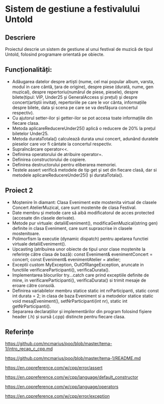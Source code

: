 # Sistem de gestiune a festivalului Untold

## Descriere

Proiectul descrie un sistem de gestiune al unui festival de muzică de tipul Untold, folosind programare orientată pe obiecte.

## Funcționalități:

- Adăugarea datelor despre artiști (nume, cel mai popular album, varsta, modul in care cântă, țara de origine), despre piese (durată, nume, gen muzical), despre repertoriu(numărul de piese, piesele), despre bilete(tipul: VIP, Under25 și GeneralAccess și prețul) și despre concert(artiștii invitați, repertoriile pe care le vor cânta, informațiile despre bilete, data și scena pe care se va desfășura concertul respectiv). 
- Cu ajutorul setter-ilor și getter-ilor se pot accesa toate informațiile din fiecare clasa.
- Metoda aplicareReducereUnder25() aplică o reducere de 20% la prețul biletelor Under25.
- Metoda durataTotala() calculează durata unui concert, adunând duratele pieselor care vor fi cântate la concertul respectiv.
- Supraîncărcare operator<<.
- Definirea operatorului de atribuire operator=.
- Definirea constructorului de copiere.
- Definirea destructorului pentru eliberarea memoriei. 
- Testele assert verifică metodele de tip get și set din fiecare clasă, dar si metodele aplicareReducereUnder25() și durataTotala().

## Proiect 2

- Moștenire în diamant: Clasa Eveniment este mostenita virtual de clasele Concert AtelierMuzical, care sunt mostenite de clasa Festival.
- Date membru și metode care să aibă modificatorul de acces protected (accesate din clasele derivate).
- Metode pur virtuale: detaliiEveniment(), modificaGenMuzical(string gen) definite in clasa Eveniment, care sunt suprascrise in clasele mostenitoare.
- Polimorfism la executie (dynamic dispatch) pentru apelarea functiei virtuale detaliiEveniment().
- Upcasting (atribuirea unor obiecte de tipul unor clase moștenite la referințe către clasa de bază): const Eveniment& evenimentConcert = concert; const Eveniment& evenimentAtelier = atelier;
- Exceptii custom MyException, OutOfRangeException, aruncate in functiile verificareParticipanti(), verificaDurata().
- Implementarea blocurilor try...catch care prind exceptiile definite de mine, in verificareParticipanti(), verificaDurata() si trimit mesaje de eroare către consolă.
- Definirea variabilelor membru statice static int nrParticipanti, static const int durata = 2; in clasa de baza Eveniment si a metodelor statice static void mesajEveniment(), setNrParticipanti(int nr), static int getNrParticipanti().
- Separarea declarațiilor și implementărilor din program folosind fișiere header (.h) și sursă (.cpp) distincte pentru fiecare clasa. 

## Referințe
https://github.com/mcmarius/poo/blob/master/tema-1/intro_recap_c_cpp.md

https://github.com/mcmarius/poo/blob/master/tema-1/README.md

https://en.cppreference.com/w/cpp/error/assert

https://en.cppreference.com/w/cpp/language/default_constructor

https://en.cppreference.com/w/cpp/language/operators

https://en.cppreference.com/w/cpp/error/exception
